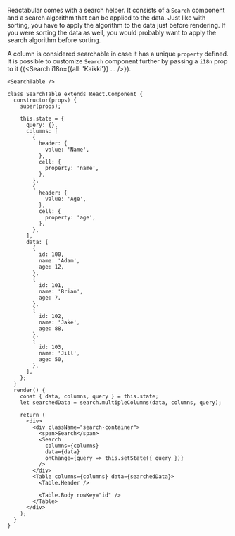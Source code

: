 Reactabular comes with a search helper. It consists of a `Search` component and a search algorithm that can be applied to the data. Just like with sorting, you have to apply the algorithm to the data just before rendering. If you were sorting the data as well, you would probably want to apply the search algorithm before sorting.

A column is considered searchable in case it has a unique `property` defined. It is possible to customize `Search` component further by passing a `i18n` prop to it (`{`<Search i18n={{all: 'Kaikki'}} ... />`}`).

```react
<SearchTable />
```

```
class SearchTable extends React.Component {
  constructor(props) {
    super(props);

    this.state = {
      query: {},
      columns: [
        {
          header: {
            value: 'Name',
          },
          cell: {
            property: 'name',
          },
        },
        {
          header: {
            value: 'Age',
          },
          cell: {
            property: 'age',
          },
        },
      ],
      data: [
        {
          id: 100,
          name: 'Adam',
          age: 12,
        },
        {
          id: 101,
          name: 'Brian',
          age: 7,
        },
        {
          id: 102,
          name: 'Jake',
          age: 88,
        },
        {
          id: 103,
          name: 'Jill',
          age: 50,
        },
      ],
    };
  }
  render() {
    const { data, columns, query } = this.state;
    let searchedData = search.multipleColumns(data, columns, query);

    return (
      <div>
        <div className="search-container">
          <span>Search</span>
          <Search
            columns={columns}
            data={data}
            onChange={query => this.setState({ query })}
          />
        </div>
        <Table columns={columns} data={searchedData}>
          <Table.Header />

          <Table.Body rowKey="id" />
        </Table>
      </div>
    );
  }
}
```